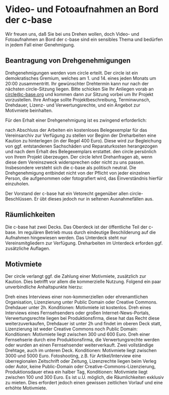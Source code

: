 Video- und Fotoaufnahmen an Bord der c-base
===========================================

Wir freuen uns, daß Sie bei uns Drehen wollen, doch Video- und Fotoaufnahmen an Bord der c-base sind ein sensibles Thema und bedürfen in jedem Fall einer Genehmigung.

Beantragung von Drehgenehmigungen
---------------------------------

Drehgenehmigungen werden vom circle erteilt. Der circle ist ein demokratisches Gremium, welches am 1. und 14. eines jeden Monats um 20:00 zusammentritt. Ihr gewünschter Drehtermin kann nur nach der nächsten circle-Sitzung liegen. Bitte schicken Sie Ihr Anliegen vorab an circle@c-base.org und kommen dann zur Sitzung vorbei um Ihr Projekt vorzustellen. Ihre Anfrage sollte Projektbeschreibung, Terminwunsch, Drehdauer, Lizenz- und Verwertungsrechte, und ein Angebot zur Motivmiete beinhalten.

Für den Erhalt einer Drehgenehmigung ist es zwingend erforderlich:

nach Abschluss der Arbeiten ein kostenloses Belegexemplar für das Vereinsarchiv zur Verfügung zu stellen
vor Beginn der Dreharbeiten eine Kaution zu hinterlegen (in der Regel 400 Euro). Diese wird zur Begleichung von ggf. entstandenen Sachschäden und Reparaturkosten herangezogen und nach dem Erhalt des Belegexemplars erstattet.
den circle persönlich von Ihrem Projekt überzeugen. Der circle lehnt Drehanfragen ab, wenn diese dem Vereinszweck widersprechen oder nicht zu uns passen. Insbesondere versteht sich die c-base als politisch neutral.
Die Drehgenehmigung entbindet nicht von der Pflicht von jeder einzelnen Person, die aufgenommen oder fotografiert wird, das Einverständnis hierfür einzuholen.

Der Vorstand der c-base hat ein Vetorecht gegenüber allen circle-Beschlüssen. Er übt dieses jedoch nur in seltenen Ausnahmefällen aus.

Räumlichkeiten
--------------

Die c-base hat zwei Decks. Das Oberdeck ist der öffentliche Teil der c-base. Im regulären Betrieb muss durch eindeutige Beschilderung auf die Aufnahmen hingewiesen werden. Das Unterdeck steht nur Vereinsmitgliedern zur Verfügung. Dreharbeiten im Unterdeck erforden ggf. zusätzliche Auflagen.

Motivmiete
----------

Der circle verlangt ggf. die Zahlung einer Motivmiete, zusätzlich zur Kaution. Dies betrifft vor allem die kommerzielle Nutzung. Folgend ein paar unverbindliche Anhaltspunkte hierzu:

Dreh eines Interviews einer non-kommerziellen oder ehrenamtlichen Organisation, Lizenzierung unter Public Domain oder Creative Commons. Drehdauer unter 2h. Konditionen: Motivmiete ist kostenlos.
Dreh eines Interviews eines Fernsehsenders oder großen Internet-News-Portals, Verwertungsrechte liegen bei Produktionsfirma, diese hat das Recht diese weiterzuverkaufen, Drehdauer ist unter 2h und findet im oberen Deck statt, Lizenzierung ist weder Creative Commons noch Public Domain: Konditionen: Motivmiete liegt zwischen 300 und 600 Euro.
Dreh einer Fernsehserie durch eine Produktionsfirma, die Verwertungsrechte werden oder wurden an einen Fernsehsender weiterverkauft. Zwei vollständige Drehtage, auch im unteren Deck. Konditionen: Motivmiete liegt zwischen 3000 und 5000 Euro.
Fotoshooting, z.B. für Artikel/Interview eine überregionalen Zeitschrift oder Zeitung, Lizenzrechte liegen beim Verleg oder Autor, keine Public-Domain oder Creative-Commons-Lizenzierung, Produktionsdauer etwa ein halber Tag, Konditionen: Motivmiete liegt zwischen 100 und 300 Euro.
Es ist u.U. möglich, die Räumlichkeiten exklusiv zu mieten. Dies erfordert jedoch einen gewissen zeitlichen Vorlauf und eine erhöhte Motivmiete.

